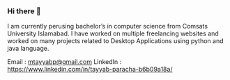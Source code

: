 ### Hi there 👋
I am currently perusing bachelor’s in computer science from Comsats University Islamabad. I have worked on multiple freelancing websites and worked on many projects related to Desktop Applications using python and java language. 

Email : mtayyabp@gmail.com 
LinkedIn : https://www.linkedin.com/in/tayyab-paracha-b6b09a18a/
<!--
**TayyabParacha/TayyabParacha** is a ✨ _special_ ✨ repository because its `README.md` (this file) appears on your GitHub profile.

Here are some ideas to get you started:

- 🔭 I’m currently working on ...
- 🌱 I’m currently learning ...
- 👯 I’m looking to collaborate on ...
- 🤔 I’m looking for help with ...
- 💬 Ask me about ...
- 📫 How to reach me: ...
- 😄 Pronouns: ...
- ⚡ Fun fact: ...
-->
